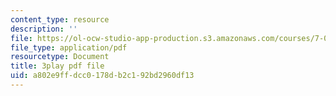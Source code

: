 ```yaml
---
content_type: resource
description: ''
file: https://ol-ocw-studio-app-production.s3.amazonaws.com/courses/7-016-introductory-biology-fall-2018/a802e9ffdcc0178db2c192bd2960df13_E8BihX2hGss.pdf
file_type: application/pdf
resourcetype: Document
title: 3play pdf file
uid: a802e9ff-dcc0-178d-b2c1-92bd2960df13
---
```

